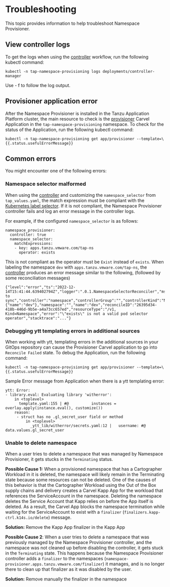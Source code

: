# Troubleshooting

This topic provides information to help troubleshoot Namespace Provisioner.
## View controller logs

To get the logs when using the [controller](about.hbs.md#nsp-controller) workflow, run the following kubectl command:

```console
kubectl -n tap-namespace-provisioning logs deployments/controller-manager
```

Use - f to follow the log output.

## Provisioner application error

After the Namespace Provisioner is installed in the Tanzu Application Platform cluster, the main resource to check is the [provisioner](about.hbs.md#carvel-app) Carvel Application in the `tap-namespace-provisioning` namespace. To check for the status of the Application, run the following kubectl command:

```console
kubectl -n tap-namespace-provisioning get app/provisioner --template=\{{.status.usefulErrorMessage}}
```

## Common errors

You might encounter one of the following errors:

### Namespace selector malformed

When using the [controller](about.hbs.md#nsp-controller) and customizing the `namespace_selector` from `tap_values.yaml`, the match expression must be compliant with the [Kubernetes label selector](https://kubernetes.io/docs/concepts/overview/working-with-objects/labels/#label-selectors). If it is not compliant, the Namespace Provisioner controller fails and log an error message in the controller logs.

For example, if the configured `namespace_selector` is as follows:

```console
namespace_provisioner:
  controller: true
  namespace_selector:
    matchExpressions:
    - key: apps.tanzu.vmware.com/tap-ns
      operator: exists
```

This is not compliant as the operator must be `Exist` instead of `exists`. When labeling the namespace `dev` with `apps.tanzu.vmware.com/tap-ns`, the [controller](about.hbs.md#nsp-controller) produces an error message similar to the following, (followed by some reconciliation messages)

```console
{"level":"error","ts":"2022-12-14T15:41:44.639402794Z","logger":".0.1.NamespaceSelectorReconciler","msg":"unable to sync","controller":"namespace","controllerGroup":"","controllerKind":"Namespace","Namespace":{"name":"dev"},"namespace":"","name":"dev","reconcileID":"26395d34-418b-446d-9b5e-a4a73cc657ed","resourceType":"/v1, Kind=Namespace","error":"\"exists\" is not a valid pod selector operator","stacktrace":"..."}
```

### Debugging ytt templating errors in additional sources

When working with ytt, templating errors in the additional sources in your GitOps repository can cause the Provisioner Carvel application to go into `Reconcile Failed` state. To debug the Application, run the following command:

```console
kubectl -n tap-namespace-provisioning get app/provisioner --template=\{{.status.usefulErrorMessage}}
```

Sample Error message from Application when there is a ytt templating error:

```console
ytt: Error:
- library.eval: Evaluating library 'witherror':
    in <toplevel>
      template.yaml:155 | #@          instances = overlay.apply(instance.eval(), customize())
    reason:
     - struct has no .gl_secret_user field or method
         in <toplevel>
           _ytt_lib/witherror/secrets.yaml:12 |   username: #@ data.values.gl_secret_user
```

### Unable to delete namespace

When a user tries to delete a namespace that was managed by Namespace Provisioner, it gets stucks in the `Terminating` status.

**Possible Cause 1:** When a provisioned namespace that has a Cartographer Workload in it is deleted, the namespace will likely remain in the Terminating state because some resources can not be deleted. One of the causes of this behavior is that the Cartographer Workload using the Out of the Box supply chains and delivery creates a Carvel Kapp App for the workload that references the ServiceAccount in the namespace. Deleting the namespace deletes the Service Account that Kapp relies on before the App itself is deleted. As a result, the Carvel App blocks the namespace termination while waiting for the ServiceAccount to exist with a `finalizer` (`finalizers.kapp-ctrl.k14s.io/delete`) message.

**Solution:** Remove the Kapp App finalizer in the Kapp App

**Possible Cause 2**: When a user tries to delete a namespace that was previously managed by the Namespace Provisioner controller, and the namespace was not cleaned up before disabling the controller, it gets stuck in the `Terminating` state. This happens because the Namespace Provisioner controller adds a `finalizer` to the namespaces (`namespace-provisioner.apps.tanzu.vmware.com/finalizer`) it manages, and is no longer there to clean up that finalizer as it was disabled by the user.

**Solution:** Remove manually the finalizer in the namespace
